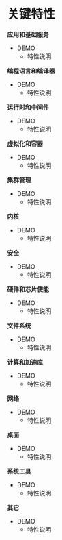 # 关键特性<a name="ZH-CN_TOPIC_0228254580"></a>

**应用和基础服务**
-   DEMO
    -   特性说明

**编程语言和编译器**
-   DEMO
    -   特性说明

**运行时和中间件**
-   DEMO
    -   特性说明

**虚拟化和容器**
-   DEMO
    -   特性说明

**集群管理**
-   DEMO
    -   特性说明

**内核**
-   DEMO
    -   特性说明

**安全**
-   DEMO
    -   特性说明

**硬件和芯片使能**
-   DEMO
    -   特性说明

**文件系统**
-   DEMO
    -   特性说明

**计算和加速库**
-   DEMO
    -   特性说明

**网络**
-   DEMO
    -   特性说明

**桌面**
-   DEMO
    -   特性说明

**系统工具**
-   DEMO
    -   特性说明

**其它**
-   DEMO
    -   特性说明   